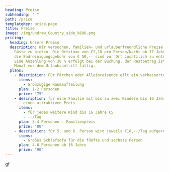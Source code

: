 ```yaml
---
heading: Preise
subheading: " "
path: /price
templateKey: price-page
title: Preise
image: /img/undraw_Country_side_k696.png
pricing:
  heading: Unsere Preise
  description: Wir versuchen, familien- und urlauberfreundliche Preise für unsere
    Gäste zu bieten. Die Ortstaxe von €2,10 pro Person/Nacht ab 17 Jahren sowie
    die Endreinigungsgebühr von € 50,-- sind vor Ort zusätzlich zu entrichten.
    Eine Anzahlung von 30 % erfolgt bei der Buchung, der Restbetrag ist einen
    Monat vor dem Urlaubsantritt fällig.
  plans:
    - description: Für Pärchen oder Alleinreisende gilt ein verbessertes Angebot.
      items:
        - Großzügige Raumaufteilung
      plan: 1-2 Personen
      price: "75"
    - description: für eine Familie mit bis zu zwei Kindern bis 16 Jahre haben wir
        einen attraktiven Preis.
      items:
        - für jedes weitere Kind bis 16 Jahre €5
        - --/Tag
      plan: 3-4 Personen - Familienpreis
      price: "80"
    - description: für 5. und 6. Person wird jeweils €10,--/Tag aufgerechnet.
      items:
        - Großes Schlafsofa für die fünfte und sechste Person
      plan: 4-6 Personen ab 16 Jahre
      price: "90"
---
```

gf